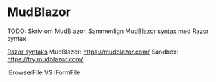 # MudBlazor

TODO:
Skriv om MudBlazor.
Sammenlign MudBlazor syntax med Razor syntax

[Razor syntaks](https://learn.microsoft.com/en-us/aspnet/core/mvc/views/razor?view=aspnetcore-9.0)
MudBlazor: https://mudblazor.com/
Sandbox: https://try.mudblazor.com/

IBrowserFile VS IFormFile
